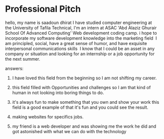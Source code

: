 # Professional Pitch

hello, my name is saadoun dhirat I have studied computer engineering at the University of Tafila Technical, I'm an intern at ASAC 'Abd Alaziz Ghurair School Of Advanced Computing' Web development coding camp.
i hope to incorporate my software development knowledge into the marketing field 
I am principled, social, have a great sense of humor, and have exquisite interpersonal communications skills 
I know that I could be an asset in any company or situation and looking for an internship or a job opportunity for the next summer.


answers:


1. I have loved this field from the beginning so I am not shifting my career.


2. this field filled with Opportunities and challenges so I am that kind of human in not looking into boring things to do.


3. it's always fun to make something that you own and show your work this field is a good example of that it's fun and you could see the result.


4. making websites for specifics jobs.


5. my friend is a web developer and was showing me the work he did and got astonished with what we can do with the technology 